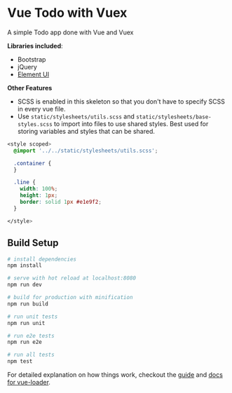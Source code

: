 # Vue Todo with Vuex

A simple Todo app done with Vue and Vuex

**Libraries included**:
- Bootstrap
- jQuery
- [Element UI](http://element.eleme.io/#/en-US)

**Other Features**
- SCSS is enabled in this skeleton so that you don't have to specify SCSS in every vue file. 
- Use `static/stylesheets/utils.scss` and `static/stylesheets/base-styles.scss` to import into files to use shared styles. Best used for storing variables and styles that can be shared.
```css
<style scoped>
  @import '../../static/stylesheets/utils.scss';

  .container {
  }

  .line {
    width: 100%;
    height: 1px;
    border: solid 1px #e1e9f2;
  }

</style>
```

## Build Setup

``` bash
# install dependencies
npm install

# serve with hot reload at localhost:8080
npm run dev

# build for production with minification
npm run build

# run unit tests
npm run unit

# run e2e tests
npm run e2e

# run all tests
npm test
```

For detailed explanation on how things work, checkout the [guide](http://vuejs-templates.github.io/webpack/) and [docs for vue-loader](http://vuejs.github.io/vue-loader).

